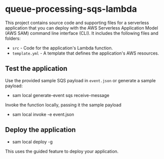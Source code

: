 # queue-processing-sqs-lambda

This project contains source code and supporting files for a serverless application that you can deploy with the AWS Serverless Application Model (AWS SAM) command line interface (CLI). It includes the following files and folders:

- `src` - Code for the application's Lambda function.
- `template.yml` - A template that defines the application's AWS resources.

## Test the application
Use the provided sample SQS payload in `event.json` or generate a sample payload:
* sam local generate-event sqs receive-message

Invoke the function locally, passing it the sample payload
* sam local invoke -e event.json

## Deploy the application
* sam local deploy -g

This uses the guided feature to deploy your application.
